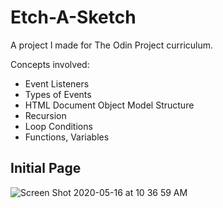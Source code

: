 # Etch-A-Sketch
A project I made for The Odin Project curriculum.

Concepts involved:
* Event Listeners
* Types of Events
* HTML Document Object Model Structure
* Recursion
* Loop Conditions
* Functions, Variables

## Initial Page
![Screen Shot 2020-05-16 at 10 36 59 AM](https://user-images.githubusercontent.com/60115158/82122460-d5a1e400-9761-11ea-9896-3742d7dd0a42.png)

##
